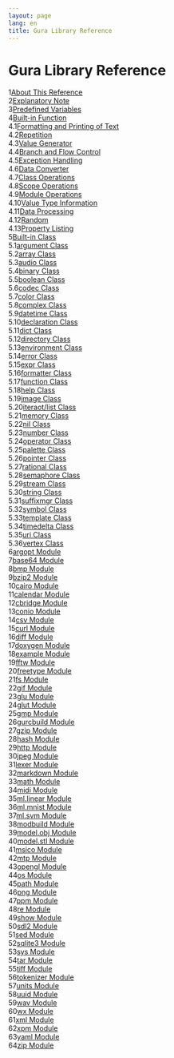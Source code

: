 ```yaml
---
layout: page
lang: en
title: Gura Library Reference
---
```


<h1>Gura Library Reference</h1>

<div><span class="toc-index-1">1</span><a href="chapter-01.html#anchor-1">About This Reference</a></div>
<div><span class="toc-index-1">2</span><a href="chapter-02.html#anchor-2">Explanatory Note</a></div>
<div><span class="toc-index-1">3</span><a href="chapter-03.html#anchor-3">Predefined Variables</a></div>
<div><span class="toc-index-1">4</span><a href="chapter-04.html#anchor-4">Built-in Function</a></div>
<div><span class="toc-index-2">4.1</span><a href="chapter-04.html#anchor-4-1">Formatting and Printing of Text</a></div>
<div><span class="toc-index-2">4.2</span><a href="chapter-04.html#anchor-4-2">Repetition</a></div>
<div><span class="toc-index-2">4.3</span><a href="chapter-04.html#anchor-4-3">Value Generator</a></div>
<div><span class="toc-index-2">4.4</span><a href="chapter-04.html#anchor-4-4">Branch and Flow Control</a></div>
<div><span class="toc-index-2">4.5</span><a href="chapter-04.html#anchor-4-5">Exception Handling</a></div>
<div><span class="toc-index-2">4.6</span><a href="chapter-04.html#anchor-4-6">Data Converter</a></div>
<div><span class="toc-index-2">4.7</span><a href="chapter-04.html#anchor-4-7">Class Operations</a></div>
<div><span class="toc-index-2">4.8</span><a href="chapter-04.html#anchor-4-8">Scope Operations</a></div>
<div><span class="toc-index-2">4.9</span><a href="chapter-04.html#anchor-4-9">Module Operations</a></div>
<div><span class="toc-index-2">4.10</span><a href="chapter-04.html#anchor-4-10">Value Type Information</a></div>
<div><span class="toc-index-2">4.11</span><a href="chapter-04.html#anchor-4-11">Data Processing</a></div>
<div><span class="toc-index-2">4.12</span><a href="chapter-04.html#anchor-4-12">Random</a></div>
<div><span class="toc-index-2">4.13</span><a href="chapter-04.html#anchor-4-13">Property Listing</a></div>
<div><span class="toc-index-1">5</span><a href="chapter-05.html#anchor-5">Built-in Class</a></div>
<div><span class="toc-index-2">5.1</span><a href="chapter-05.html#anchor-5-1">argument Class</a></div>
<div><span class="toc-index-2">5.2</span><a href="chapter-05.html#anchor-5-2">array Class</a></div>
<div><span class="toc-index-2">5.3</span><a href="chapter-05.html#anchor-5-3">audio Class</a></div>
<div><span class="toc-index-2">5.4</span><a href="chapter-05.html#anchor-5-4">binary Class</a></div>
<div><span class="toc-index-2">5.5</span><a href="chapter-05.html#anchor-5-5">boolean Class</a></div>
<div><span class="toc-index-2">5.6</span><a href="chapter-05.html#anchor-5-6">codec Class</a></div>
<div><span class="toc-index-2">5.7</span><a href="chapter-05.html#anchor-5-7">color Class</a></div>
<div><span class="toc-index-2">5.8</span><a href="chapter-05.html#anchor-5-8">complex Class</a></div>
<div><span class="toc-index-2">5.9</span><a href="chapter-05.html#anchor-5-9">datetime Class</a></div>
<div><span class="toc-index-2">5.10</span><a href="chapter-05.html#anchor-5-10">declaration Class</a></div>
<div><span class="toc-index-2">5.11</span><a href="chapter-05.html#anchor-5-11">dict Class</a></div>
<div><span class="toc-index-2">5.12</span><a href="chapter-05.html#anchor-5-12">directory Class</a></div>
<div><span class="toc-index-2">5.13</span><a href="chapter-05.html#anchor-5-13">environment Class</a></div>
<div><span class="toc-index-2">5.14</span><a href="chapter-05.html#anchor-5-14">error Class</a></div>
<div><span class="toc-index-2">5.15</span><a href="chapter-05.html#anchor-5-15">expr Class</a></div>
<div><span class="toc-index-2">5.16</span><a href="chapter-05.html#anchor-5-16">formatter Class</a></div>
<div><span class="toc-index-2">5.17</span><a href="chapter-05.html#anchor-5-17">function Class</a></div>
<div><span class="toc-index-2">5.18</span><a href="chapter-05.html#anchor-5-18">help Class</a></div>
<div><span class="toc-index-2">5.19</span><a href="chapter-05.html#anchor-5-19">image Class</a></div>
<div><span class="toc-index-2">5.20</span><a href="chapter-05.html#anchor-5-20">iteraot/list Class</a></div>
<div><span class="toc-index-2">5.21</span><a href="chapter-05.html#anchor-5-21">memory Class</a></div>
<div><span class="toc-index-2">5.22</span><a href="chapter-05.html#anchor-5-22">nil Class</a></div>
<div><span class="toc-index-2">5.23</span><a href="chapter-05.html#anchor-5-23">number Class</a></div>
<div><span class="toc-index-2">5.24</span><a href="chapter-05.html#anchor-5-24">operator Class</a></div>
<div><span class="toc-index-2">5.25</span><a href="chapter-05.html#anchor-5-25">palette Class</a></div>
<div><span class="toc-index-2">5.26</span><a href="chapter-05.html#anchor-5-26">pointer Class</a></div>
<div><span class="toc-index-2">5.27</span><a href="chapter-05.html#anchor-5-27">rational Class</a></div>
<div><span class="toc-index-2">5.28</span><a href="chapter-05.html#anchor-5-28">semaphore Class</a></div>
<div><span class="toc-index-2">5.29</span><a href="chapter-05.html#anchor-5-29">stream Class</a></div>
<div><span class="toc-index-2">5.30</span><a href="chapter-05.html#anchor-5-30">string Class</a></div>
<div><span class="toc-index-2">5.31</span><a href="chapter-05.html#anchor-5-31">suffixmgr Class</a></div>
<div><span class="toc-index-2">5.32</span><a href="chapter-05.html#anchor-5-32">symbol Class</a></div>
<div><span class="toc-index-2">5.33</span><a href="chapter-05.html#anchor-5-33">template Class</a></div>
<div><span class="toc-index-2">5.34</span><a href="chapter-05.html#anchor-5-34">timedelta Class</a></div>
<div><span class="toc-index-2">5.35</span><a href="chapter-05.html#anchor-5-35">uri Class</a></div>
<div><span class="toc-index-2">5.36</span><a href="chapter-05.html#anchor-5-36">vertex Class</a></div>
<div><span class="toc-index-1">6</span><a href="chapter-06.html#anchor-6">argopt Module</a></div>
<div><span class="toc-index-1">7</span><a href="chapter-07.html#anchor-7">base64 Module</a></div>
<div><span class="toc-index-1">8</span><a href="chapter-08.html#anchor-8">bmp Module</a></div>
<div><span class="toc-index-1">9</span><a href="chapter-09.html#anchor-9">bzip2 Module</a></div>
<div><span class="toc-index-1">10</span><a href="chapter-10.html#anchor-10">cairo Module</a></div>
<div><span class="toc-index-1">11</span><a href="chapter-11.html#anchor-11">calendar Module</a></div>
<div><span class="toc-index-1">12</span><a href="chapter-12.html#anchor-12">cbridge Module</a></div>
<div><span class="toc-index-1">13</span><a href="chapter-13.html#anchor-13">conio Module</a></div>
<div><span class="toc-index-1">14</span><a href="chapter-14.html#anchor-14">csv Module</a></div>
<div><span class="toc-index-1">15</span><a href="chapter-15.html#anchor-15">curl Module</a></div>
<div><span class="toc-index-1">16</span><a href="chapter-16.html#anchor-16">diff Module</a></div>
<div><span class="toc-index-1">17</span><a href="chapter-17.html#anchor-17">doxygen Module</a></div>
<div><span class="toc-index-1">18</span><a href="chapter-18.html#anchor-18">example Module</a></div>
<div><span class="toc-index-1">19</span><a href="chapter-19.html#anchor-19">fftw Module</a></div>
<div><span class="toc-index-1">20</span><a href="chapter-20.html#anchor-20">freetype Module</a></div>
<div><span class="toc-index-1">21</span><a href="chapter-21.html#anchor-21">fs Module</a></div>
<div><span class="toc-index-1">22</span><a href="chapter-22.html#anchor-22">gif Module</a></div>
<div><span class="toc-index-1">23</span><a href="chapter-23.html#anchor-23">glu Module</a></div>
<div><span class="toc-index-1">24</span><a href="chapter-24.html#anchor-24">glut Module</a></div>
<div><span class="toc-index-1">25</span><a href="chapter-25.html#anchor-25">gmp Module</a></div>
<div><span class="toc-index-1">26</span><a href="chapter-26.html#anchor-26">gurcbuild Module</a></div>
<div><span class="toc-index-1">27</span><a href="chapter-27.html#anchor-27">gzip Module</a></div>
<div><span class="toc-index-1">28</span><a href="chapter-28.html#anchor-28">hash Module</a></div>
<div><span class="toc-index-1">29</span><a href="chapter-29.html#anchor-29">http Module</a></div>
<div><span class="toc-index-1">30</span><a href="chapter-30.html#anchor-30">jpeg Module</a></div>
<div><span class="toc-index-1">31</span><a href="chapter-31.html#anchor-31">lexer Module</a></div>
<div><span class="toc-index-1">32</span><a href="chapter-32.html#anchor-32">markdown Module</a></div>
<div><span class="toc-index-1">33</span><a href="chapter-33.html#anchor-33">math Module</a></div>
<div><span class="toc-index-1">34</span><a href="chapter-34.html#anchor-34">midi Module</a></div>
<div><span class="toc-index-1">35</span><a href="chapter-35.html#anchor-35">ml.linear Module</a></div>
<div><span class="toc-index-1">36</span><a href="chapter-36.html#anchor-36">ml.mnist Module</a></div>
<div><span class="toc-index-1">37</span><a href="chapter-37.html#anchor-37">ml.svm Module</a></div>
<div><span class="toc-index-1">38</span><a href="chapter-38.html#anchor-38">modbuild Module</a></div>
<div><span class="toc-index-1">39</span><a href="chapter-39.html#anchor-39">model.obj Module</a></div>
<div><span class="toc-index-1">40</span><a href="chapter-40.html#anchor-40">model.stl Module</a></div>
<div><span class="toc-index-1">41</span><a href="chapter-41.html#anchor-41">msico Module</a></div>
<div><span class="toc-index-1">42</span><a href="chapter-42.html#anchor-42">mtp Module</a></div>
<div><span class="toc-index-1">43</span><a href="chapter-43.html#anchor-43">opengl Module</a></div>
<div><span class="toc-index-1">44</span><a href="chapter-44.html#anchor-44">os Module</a></div>
<div><span class="toc-index-1">45</span><a href="chapter-45.html#anchor-45">path Module</a></div>
<div><span class="toc-index-1">46</span><a href="chapter-46.html#anchor-46">png Module</a></div>
<div><span class="toc-index-1">47</span><a href="chapter-47.html#anchor-47">ppm Module</a></div>
<div><span class="toc-index-1">48</span><a href="chapter-48.html#anchor-48">re Module</a></div>
<div><span class="toc-index-1">49</span><a href="chapter-49.html#anchor-49">show Module</a></div>
<div><span class="toc-index-1">50</span><a href="chapter-50.html#anchor-50">sdl2 Module</a></div>
<div><span class="toc-index-1">51</span><a href="chapter-51.html#anchor-51">sed Module</a></div>
<div><span class="toc-index-1">52</span><a href="chapter-52.html#anchor-52">sqlite3 Module</a></div>
<div><span class="toc-index-1">53</span><a href="chapter-53.html#anchor-53">sys Module</a></div>
<div><span class="toc-index-1">54</span><a href="chapter-54.html#anchor-54">tar Module</a></div>
<div><span class="toc-index-1">55</span><a href="chapter-55.html#anchor-55">tiff Module</a></div>
<div><span class="toc-index-1">56</span><a href="chapter-56.html#anchor-56">tokenizer Module</a></div>
<div><span class="toc-index-1">57</span><a href="chapter-57.html#anchor-57">units Module</a></div>
<div><span class="toc-index-1">58</span><a href="chapter-58.html#anchor-58">uuid Module</a></div>
<div><span class="toc-index-1">59</span><a href="chapter-59.html#anchor-59">wav Module</a></div>
<div><span class="toc-index-1">60</span><a href="chapter-60.html#anchor-60">wx Module</a></div>
<div><span class="toc-index-1">61</span><a href="chapter-61.html#anchor-61">xml Module</a></div>
<div><span class="toc-index-1">62</span><a href="chapter-62.html#anchor-62">xpm Module</a></div>
<div><span class="toc-index-1">63</span><a href="chapter-63.html#anchor-63">yaml Module</a></div>
<div><span class="toc-index-1">64</span><a href="chapter-64.html#anchor-64">zip Module</a></div>
<p />
